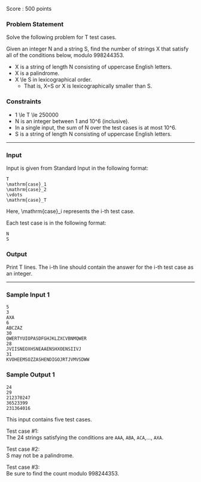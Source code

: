 Score : 500 points

### Problem Statement

Solve the following problem for T test cases.

Given an integer N and a string S, find the number of strings X that satisfy all of the conditions below, modulo 998244353.

* X is a string of length N consisting of uppercase English letters.
* X is a palindrome.
* X \le S in lexicographical order.
  + That is, X=S or X is lexicographically smaller than S.

### Constraints

* 1 \le T \le 250000
* N is an integer between 1 and 10^6 (inclusive).
* In a single input, the sum of N over the test cases is at most 10^6.
* S is a string of length N consisting of uppercase English letters.

---

### Input

Input is given from Standard Input in the following format:

```
T
\mathrm{case}_1
\mathrm{case}_2
\vdots
\mathrm{case}_T
```

Here, \mathrm{case}\_i represents the i-th test case.

Each test case is in the following format:

```
N
S
```

### Output

Print T lines.
The i-th line should contain the answer for the i-th test case as an integer.

---

### Sample Input 1

```
5
3
AXA
6
ABCZAZ
30
QWERTYUIOPASDFGHJKLZXCVBNMQWER
28
JVIISNEOXHSNEAAENSHXOENSIIVJ
31
KVOHEEMSOZZASHENDIGOJRTJVMVSDWW
```

### Sample Output 1

```
24
29
212370247
36523399
231364016
```

This input contains five test cases.

Test case #1:  
The 24 strings satisfying the conditions are `AAA`, `ABA`, `ACA`,..., `AXA`.

Test case #2:  
S may not be a palindrome.

Test case #3:  
Be sure to find the count modulo 998244353.